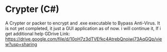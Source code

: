 # Crypter (C#)
A Crypter or packer to encrypt and .exe executable to Bypass Anti-Virus. It is not yet completed, it just a GUI application as of now. i will continue it, If i get additional help
GDrive Link: https://drive.google.com/file/d/10oH7z3dTVEfkc4AtrebQnojwj73AqGQp/view?usp=sharing
